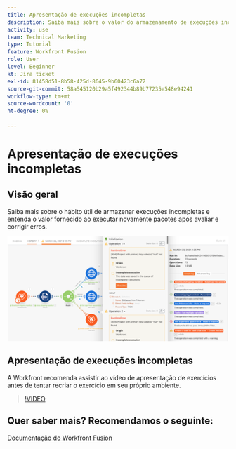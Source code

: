 ```yaml
---
title: Apresentação de execuções incompletas
description: Saiba mais sobre o valor do armazenamento de execuções incompletas e, em seguida, execute novamente pacotes após avaliar e corrigir erros em [!DNL Adobe Workfront Fusion].
activity: use
team: Technical Marketing
type: Tutorial
feature: Workfront Fusion
role: User
level: Beginner
kt: Jira ticket
exl-id: 81458d51-8b58-425d-8645-9b60423c6a72
source-git-commit: 58a545120b29a5f492344b89b77235e548e94241
workflow-type: tm+mt
source-wordcount: '0'
ht-degree: 0%

---
```


# Apresentação de execuções incompletas

## Visão geral

Saiba mais sobre o hábito útil de armazenar execuções incompletas e entenda o valor fornecido ao executar novamente pacotes após avaliar e corrigir erros.

![Uma imagem de um cenário com tratamento de erros](assets/troubleshooting-and-error-handling-8.png)

## Apresentação de execuções incompletas

A Workfront recomenda assistir ao vídeo de apresentação de exercícios antes de tentar recriar o exercício em seu próprio ambiente.

>[!VIDEO](https://video.tv.adobe.com/v/335308/?quality=12)

## Quer saber mais? Recomendamos o seguinte:

[Documentação do Workfront Fusion](https://experienceleague.adobe.com/docs/workfront/using/adobe-workfront-fusion/workfront-fusion-2.html?lang=en)

